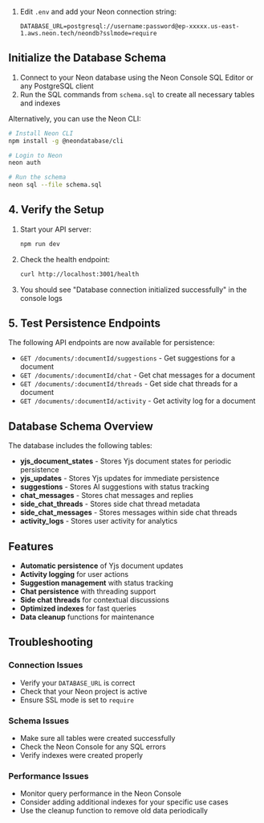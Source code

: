 1. Edit `.env` and add your Neon connection string:
    ```
    DATABASE_URL=postgresql://username:password@ep-xxxxx.us-east-1.aws.neon.tech/neondb?sslmode=require
    ```

## Initialize the Database Schema

1. Connect to your Neon database using the Neon Console SQL Editor or any PostgreSQL client
2. Run the SQL commands from `schema.sql` to create all necessary tables and indexes

Alternatively, you can use the Neon CLI:

```bash
# Install Neon CLI
npm install -g @neondatabase/cli

# Login to Neon
neon auth

# Run the schema
neon sql --file schema.sql
```

## 4. Verify the Setup

1. Start your API server:

    ```bash
    npm run dev
    ```

2. Check the health endpoint:

    ```bash
    curl http://localhost:3001/health
    ```

3. You should see "Database connection initialized successfully" in the console logs

## 5. Test Persistence Endpoints

The following API endpoints are now available for persistence:

- `GET /documents/:documentId/suggestions` - Get suggestions for a document
- `GET /documents/:documentId/chat` - Get chat messages for a document
- `GET /documents/:documentId/threads` - Get side chat threads for a document
- `GET /documents/:documentId/activity` - Get activity log for a document

## Database Schema Overview

The database includes the following tables:

- **yjs_document_states** - Stores Yjs document states for periodic persistence
- **yjs_updates** - Stores Yjs updates for immediate persistence
- **suggestions** - Stores AI suggestions with status tracking
- **chat_messages** - Stores chat messages and replies
- **side_chat_threads** - Stores side chat thread metadata
- **side_chat_messages** - Stores messages within side chat threads
- **activity_logs** - Stores user activity for analytics

## Features

- **Automatic persistence** of Yjs document updates
- **Activity logging** for user actions
- **Suggestion management** with status tracking
- **Chat persistence** with threading support
- **Side chat threads** for contextual discussions
- **Optimized indexes** for fast queries
- **Data cleanup** functions for maintenance

## Troubleshooting

### Connection Issues

- Verify your `DATABASE_URL` is correct
- Check that your Neon project is active
- Ensure SSL mode is set to `require`

### Schema Issues

- Make sure all tables were created successfully
- Check the Neon Console for any SQL errors
- Verify indexes were created properly

### Performance Issues

- Monitor query performance in the Neon Console
- Consider adding additional indexes for your specific use cases
- Use the cleanup function to remove old data periodically
